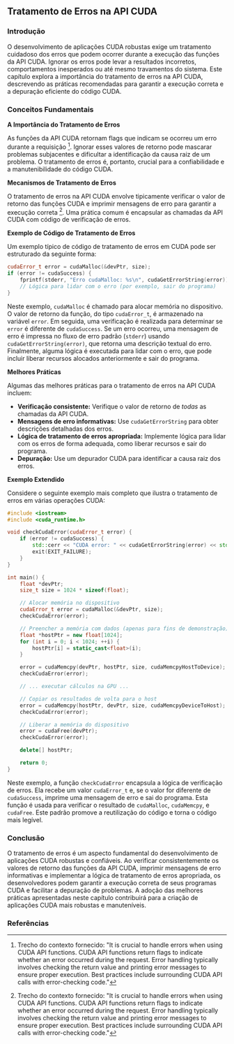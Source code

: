 ## Tratamento de Erros na API CUDA

### Introdução

O desenvolvimento de aplicações CUDA robustas exige um tratamento cuidadoso dos erros que podem ocorrer durante a execução das funções da API CUDA. Ignorar os erros pode levar a resultados incorretos, comportamentos inesperados ou até mesmo travamentos do sistema. Este capítulo explora a importância do tratamento de erros na API CUDA, descrevendo as práticas recomendadas para garantir a execução correta e a depuração eficiente do código CUDA.

### Conceitos Fundamentais

**A Importância do Tratamento de Erros**

As funções da API CUDA retornam flags que indicam se ocorreu um erro durante a requisição [^5]. Ignorar esses valores de retorno pode mascarar problemas subjacentes e dificultar a identificação da causa raiz de um problema. O tratamento de erros é, portanto, crucial para a confiabilidade e a manutenibilidade do código CUDA.

**Mecanismos de Tratamento de Erros**

O tratamento de erros na API CUDA envolve tipicamente verificar o valor de retorno das funções CUDA e imprimir mensagens de erro para garantir a execução correta [^5]. Uma prática comum é encapsular as chamadas da API CUDA com código de verificação de erros.

**Exemplo de Código de Tratamento de Erros**

Um exemplo típico de código de tratamento de erros em CUDA pode ser estruturado da seguinte forma:

```c++
cudaError_t error = cudaMalloc(&devPtr, size);
if (error != cudaSuccess) {
    fprintf(stderr, "Erro cudaMalloc: %s\n", cudaGetErrorString(error));
    // Lógica para lidar com o erro (por exemplo, sair do programa)
}
```

Neste exemplo, `cudaMalloc` é chamado para alocar memória no dispositivo. O valor de retorno da função, do tipo `cudaError_t`, é armazenado na variável `error`. Em seguida, uma verificação é realizada para determinar se `error` é diferente de `cudaSuccess`. Se um erro ocorreu, uma mensagem de erro é impressa no fluxo de erro padrão (`stderr`) usando `cudaGetErrorString(error)`, que retorna uma descrição textual do erro. Finalmente, alguma lógica é executada para lidar com o erro, que pode incluir liberar recursos alocados anteriormente e sair do programa.

**Melhores Práticas**

Algumas das melhores práticas para o tratamento de erros na API CUDA incluem:

*   **Verificação consistente:** Verifique o valor de retorno de *todas* as chamadas da API CUDA.
*   **Mensagens de erro informativas:** Use `cudaGetErrorString` para obter descrições detalhadas dos erros.
*   **Lógica de tratamento de erros apropriada:** Implemente lógica para lidar com os erros de forma adequada, como liberar recursos e sair do programa.
*   **Depuração:** Use um depurador CUDA para identificar a causa raiz dos erros.

**Exemplo Extendido**

Considere o seguinte exemplo mais completo que ilustra o tratamento de erros em várias operações CUDA:

```c++
#include <iostream>
#include <cuda_runtime.h>

void checkCudaError(cudaError_t error) {
    if (error != cudaSuccess) {
        std::cerr << "CUDA error: " << cudaGetErrorString(error) << std::endl;
        exit(EXIT_FAILURE);
    }
}

int main() {
    float *devPtr;
    size_t size = 1024 * sizeof(float);

    // Alocar memória no dispositivo
    cudaError_t error = cudaMalloc(&devPtr, size);
    checkCudaError(error);

    // Preencher a memória com dados (apenas para fins de demonstração)
    float *hostPtr = new float[1024];
    for (int i = 0; i < 1024; ++i) {
        hostPtr[i] = static_cast<float>(i);
    }

    error = cudaMemcpy(devPtr, hostPtr, size, cudaMemcpyHostToDevice);
    checkCudaError(error);

    // ... executar cálculos na GPU ...

    // Copiar os resultados de volta para o host
    error = cudaMemcpy(hostPtr, devPtr, size, cudaMemcpyDeviceToHost);
    checkCudaError(error);

    // Liberar a memória do dispositivo
    error = cudaFree(devPtr);
    checkCudaError(error);

    delete[] hostPtr;

    return 0;
}
```

Neste exemplo, a função `checkCudaError` encapsula a lógica de verificação de erros.  Ela recebe um valor `cudaError_t` e, se o valor for diferente de `cudaSuccess`, imprime uma mensagem de erro e sai do programa.  Esta função é usada para verificar o resultado de `cudaMalloc`, `cudaMemcpy`, e `cudaFree`.  Este padrão promove a reutilização do código e torna o código mais legível.

### Conclusão

O tratamento de erros é um aspecto fundamental do desenvolvimento de aplicações CUDA robustas e confiáveis. Ao verificar consistentemente os valores de retorno das funções da API CUDA, imprimir mensagens de erro informativas e implementar a lógica de tratamento de erros apropriada, os desenvolvedores podem garantir a execução correta de seus programas CUDA e facilitar a depuração de problemas. A adoção das melhores práticas apresentadas neste capítulo contribuirá para a criação de aplicações CUDA mais robustas e manuteníveis.

### Referências

[^5]: Trecho do contexto fornecido: "It is crucial to handle errors when using CUDA API functions. CUDA API functions return flags to indicate whether an error occurred during the request. Error handling typically involves checking the return value and printing error messages to ensure proper execution. Best practices include surrounding CUDA API calls with error-checking code."

<!-- END -->